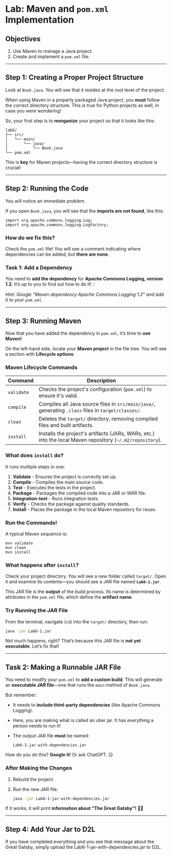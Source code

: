 # **Lab: Maven and `pom.xml` Implementation**  

## **Objectives**  

1. Use Maven to manage a Java project.  
2. Create and implement a `pom.xml` file.  

---

## **Step 1: Creating a Proper Project Structure**  

Look at `Book.java`. You will see that it resides at the root level of the project.  

When using Maven in a properly packaged Java project, you **must** follow the correct directory structure. This is true for Python projects as well, in case you were wondering!  

So, your first step is to **reorganize** your project so that it looks like this:  

```
lab6/
├── src/
│   └── main/
│       └── java/
│           └── Book.java
└── pom.xml
```

This is **key** for Maven projects—having the correct directory structure is crucial!  

---

## **Step 2: Running the Code**  

You will notice an immediate problem.  

If you open `Book.java`, you will see that the **imports are not found**, like this:  

```
import org.apache.commons.logging.Log;
import org.apache.commons.logging.LogFactory;
```

### **How do we fix this?**  

Check the `pom.xml` file! You will see a comment indicating where dependencies can be added, but **there are none**.  

### **Task 1: Add a Dependency**  

You need to **add the dependency** for **Apache Commons Logging, version 1.2**. It’s up to you to find out how to do it! 💡  

_Hint: Google "Maven dependency Apache Commons Logging 1.2" and add it to your `pom.xml`._  

---

## **Step 3: Running Maven**  

Now that you have added the dependency in `pom.xml`, it’s time to **use Maven!**  

On the left-hand side, locate your **Maven project** in the file tree. You will see a section with **Lifecycle options**:  

### **Maven Lifecycle Commands**  

| Command    | Description |
|------------|------------|
| `validate` | Checks the project's configuration (`pom.xml`) to ensure it's valid. |
| `compile`  | Compiles all Java source files in `src/main/java/`, generating `.class` files in `target/classes/`. |
| `clean`    | Deletes the `target/` directory, removing compiled files and built artifacts. |
| `install`  | Installs the project's artifacts (JARs, WARs, etc.) into the local Maven repository (`~/.m2/repository`). |

### **What does `install` do?**  
It runs multiple steps in one:  

1. **Validate** - Ensures the project is correctly set up.  
2. **Compile** - Compiles the main source code.  
3. **Test** - Executes the tests in the project.  
4. **Package** - Packages the compiled code into a JAR or WAR file.  
5. **Integration-test** - Runs integration tests.  
6. **Verify** - Checks the package against quality standards.  
7. **Install** - Places the package in the local Maven repository for reuse.  

### **Run the Commands!**  

A typical Maven sequence is:  

```
mvn validate
mvn clean
mvn install
```

### **What happens after `install`?**  

Check your project directory. You will see a new folder called `target/`. Open it and examine its contents—you should see a JAR file named **`Lab6-1.jar`**.  

This JAR file is the **output** of the build process. Its name is determined by attributes in the `pom.xml` file, which define the **artifact name**.  

### **Try Running the JAR File**  

From the terminal, navigate (`cd`) into the `target/` directory, then run:  

```sh
java -jar Lab6-1.jar
```

Not much happens, right? That’s because this JAR file is **not yet executable**. Let’s fix that!  

---

## **Task 2: Making a Runnable JAR File**  

You need to modify your `pom.xml` to **add a custom build**. This will generate an **executable JAR file**—one that runs the `main` method of `Book.java`.  

But remember:  
- It needs to **include third-party dependencies** (like Apache Commons Logging).
- Here, you are making what is called an uber jar.  It has everything a person needs to run it!  
- The output JAR file **must** be named:  

  ```
  Lab6-1-jar-with-dependencies.jar
  ```

How do you do this? **Google it!** Or ask ChatGPT. 😉  

### **After Making the Changes**  

1. Rebuild the project.  
2. Run the new JAR file:  

   ```sh
   java -jar Lab6-1-jar-with-dependencies.jar
   ```

If it works, it will print **information about "The Great Gatsby"!** 📖✨  

---

## **Step 4: Add Your Jar to D2L**  

If you have completed everything and you see that message about the Great Gatsby, simply upload the Lab6-1-jar-with-dependencies.jar to D2L.

